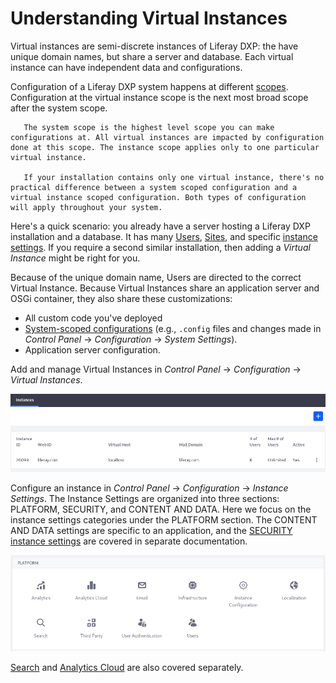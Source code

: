 # Understanding Virtual Instances

Virtual instances are semi-discrete instances of Liferay DXP: the have unique domain names, but share a server and database. Each virtual instance can have independent data and configurations.

<!-- Table: Uses of Virtual Instances -->

Configuration of a Liferay DXP system happens at different [scopes](../system-seetings/system-settings-and-configuration-scope.md). Configuration at the virtual instance scope is the next most broad scope after the system scope. 

```important::
   The system scope is the highest level scope you can make configurations at. All virtual instances are impacted by configuration done at this scope. The instance scope applies only to one particular virtual instance.

   If your installation contains only one virtual instance, there's no practical difference between a system scoped configuration and a virtual instance scoped configuration. Both types of configuration will apply throughout your system.
```

Here's a quick scenario: you already have a server hosting a Liferay DXP installation and a database. It has many [Users](./../../users-and-permissions/users/understanding-users.md), [Sites](/docs/7-2/user/-/knowledge_base/u/building-a-site), and specific [instance settings](./../virtual-instances/instance-configuration.md). If you require a second similar installation, then adding a *Virtual Instance* might be right for you. 

Because of the unique domain name, Users are directed to the correct Virtual Instance. Because Virtual Instances share an application server and OSGi container, they also share these customizations: 

-  All custom code you've deployed
-  [System-scoped configurations](./../system-settings/system-settings.md) (e.g., `.config` files and changes made in *Control Panel* &rarr; *Configuration* &rarr; *System Settings*). 
-  Application server configuration.

Add and manage Virtual Instances in *Control Panel* &rarr; *Configuration* &rarr; *Virtual Instances*.

![Add and manage virtual instances of Liferay in the Control Panel's Virtual Instances section.](./understanding-virtual-instances/images/01.png)

Configure an instance in *Control Panel* &rarr; *Configuration* &rarr; *Instance Settings*. The Instance Settings are organized into three sections: PLATFORM, SECURITY, and CONTENT AND DATA. Here we focus on the instance settings categories under the PLATFORM section. The CONTENT AND DATA settings are specific to an application, and the [SECURITY instance settings](./../../installation-and-upgrades/securing-liferay/introduction-to-securing-liferay.md) are covered in separate documentation.

![Instance Settings has several PLATFORM categories.](./understanding-virtual-instances/images/02.png)

[Search](./../../using-search/) and [Analytics Cloud](https://help.liferay.com/hc/en-us/categories/360000872551) are also covered separately.

